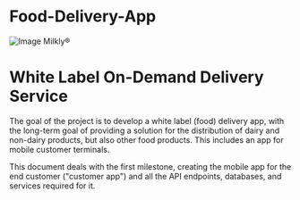 # Food-Delivery-App

![Image](https://user-images.githubusercontent.com/114670653/207089637-7385e25c-bc09-403f-9014-d0a09e4261b2.png)
Milkly®

<h1>White Label On-Demand Delivery Service</h1>

The goal of the project is to develop a white label (food) delivery app, with the long-term goal of providing a solution for the distribution of dairy and non-dairy products, but also other food products. This includes an app for mobile customer terminals.  

This document deals with the first milestone, creating the mobile app for the end customer ("customer app") and all the API endpoints, databases, and services required for it.

